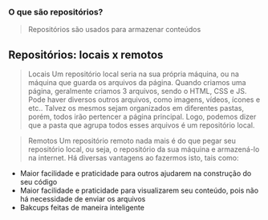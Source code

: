 ### O que são repositórios? 
> Repositórios são usados para armazenar conteúdos



## Repositórios: locais x remotos

> Locais 
Um repositório local seria na sua própria máquina, ou na máquina que guarda os arquivos da página.
Quando criamos uma página, geralmente criamos 3 arquivos, sendo o HTML, CSS e JS.    
Pode haver diversos outros arquivos, como imagens, vídeos, ícones e etc.. Talvez os mesmos sejam organizados 
em diferentes pastas, porém, todos irão pertencer a página principal. 
Logo, podemos dizer que a pasta que agrupa todos esses arquivos é um repositório local.

> Remotos
Um repositório remoto nada mais é do que pegar seu repositório local, ou seja, o repositório da sua máquina
e armazená-lo na internet. Há diversas vantagens ao fazermos isto, tais como:
- Maior facilidade e praticidade para outros ajudarem na construção do seu código
- Maior facilidade e praticidade para visualizarem seu conteúdo, pois não há necessidade de enviar os arquivos
- Bakcups feitas de maneira inteligente

